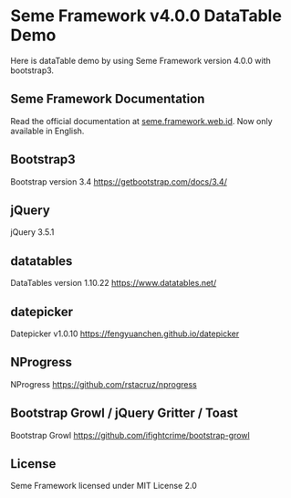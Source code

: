 # Seme Framework v4.0.0 DataTable Demo

Here is dataTable demo by using Seme Framework version 4.0.0 with bootstrap3.

## Seme Framework Documentation

Read the official documentation at [seme.framework.web.id](https://seme.framework.web.id). Now only available in English.

## Bootstrap3

Bootstrap version 3.4 https://getbootstrap.com/docs/3.4/

## jQuery

jQuery 3.5.1

## datatables

DataTables version 1.10.22 https://www.datatables.net/

## datepicker

Datepicker v1.0.10 https://fengyuanchen.github.io/datepicker

## NProgress

NProgress https://github.com/rstacruz/nprogress

## Bootstrap Growl / jQuery Gritter / Toast

Bootstrap Growl https://github.com/ifightcrime/bootstrap-growl

## License

Seme Framework licensed under MIT License 2.0
